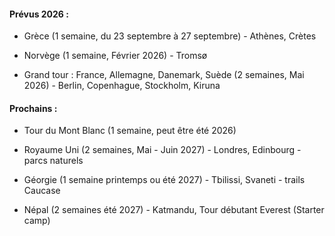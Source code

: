 
#### **Prévus 2026 :**

- Grèce (1 semaine, du 23 septembre à 27 septembre) - Athènes, Crètes

- Norvège (1 semaine, Février 2026) - Tromsø

- Grand tour :  France, Allemagne, Danemark, Suède (2 semaines, Mai 2026) - Berlin, Copenhague, Stockholm, Kiruna

#### **Prochains :**

- Tour du Mont Blanc (1 semaine, peut être été 2026)

- Royaume Uni (2 semaines, Mai - Juin 2027) - Londres, Edinbourg - parcs naturels

- Géorgie (1 semaine printemps ou été 2027) - Tbilissi, Svaneti - trails Caucase

- Népal (2 semaines été 2027) - Katmandu, Tour débutant Everest (Starter camp)

